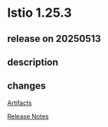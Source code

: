 # Istio 1.25.3

## release on 20250513

## description

## changes

<a href="http://gcsweb.istio.io/gcs/istio-release/releases/1.25.3/" rel="nofollow">Artifacts</a>

<a href="https://istio.io/news/releases/1.25.x/announcing-1.25.3/" rel="nofollow">Release Notes</a>

